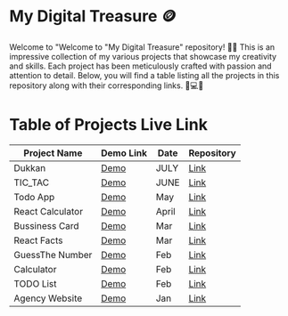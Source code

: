 # My Digital Treasure 🪙
Welcome to "Welcome to "My Digital Treasure" repository! 🎉📂 This is an impressive collection of my various projects that showcase my creativity and skills. Each project has been meticulously crafted with passion and attention to detail. Below, you will find a table listing all the projects in this repository along with their corresponding links. 🚀💻😍


# Table of Projects Live Link
| Project Name | Demo Link | Date | Repository|
|----------- |---------- |----------|--------|
|Dukkan| [Demo](https://dukkan-codewithvenky.vercel.app/)|JULY |[Link](https://github.com/venkatesh2100/Dukkan)|
|TIC_TAC| [Demo]()|JUNE|[Link](https://github.com/venkatesh2100/TIC_TAC)|
|Todo App | [Demo]()|May |[Link](https://github.com/venkatesh2100/todo-app)|
| React Calculator|[Demo](https://calculator-rj.vercel.app/)|April |[Link](https://github.com/venkatesh2100/calculatorRJ)|
| Bussiness Card |[Demo](https://profilecard-indol.vercel.app/)|Mar |[Link](https://github.com/venkatesh2100/profilecard )|
| React Facts | [Demo ](https://vs-reactfacts.netlify.app/) | Mar  | [Link](https://github.com/venkatesh2100/ReactFacts)|
| GuessThe Number| [Demo ](https://vsguessthenumber.netlify.app/) | Feb   |[Link](https://github.com/venkatesh2100/guessTheNumber)|
| Calculator| [Demo ](https://venky2100calculator.netlify.app/) | Feb   |[Link](https://github.com/venkatesh2100/Calculator) |
| TODO List  | [Demo ](https://deluxe-sorbet-27d79d.netlify.app/) | Feb   | [Link](https://github.com/venkatesh2100/TODOLIST)|
| Agency Website   | [Demo ](https://stunning-zuccutto-50416b.netlify.app/) | Jan   |[Link](https://github.com/venkatesh2100/creative-agency-website) |
